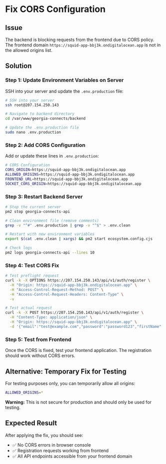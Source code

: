 # Fix CORS Configuration

## Issue
The backend is blocking requests from the frontend due to CORS policy. The frontend domain `https://squid-app-bbj3k.ondigitalocean.app` is not in the allowed origins list.

## Solution

### Step 1: Update Environment Variables on Server

SSH into your server and update the `.env.production` file:

```bash
# SSH into your server
ssh root@207.154.250.143

# Navigate to backend directory
cd /var/www/georgia-connects/backend

# Update the .env.production file
sudo nano .env.production
```

### Step 2: Add CORS Configuration

Add or update these lines in `.env.production`:

```bash
# CORS Configuration
CORS_ORIGIN=https://squid-app-bbj3k.ondigitalocean.app
ALLOWED_ORIGINS=https://squid-app-bbj3k.ondigitalocean.app
FRONTEND_URL=https://squid-app-bbj3k.ondigitalocean.app
SOCKET_CORS_ORIGIN=https://squid-app-bbj3k.ondigitalocean.app
```

### Step 3: Restart Backend Server

```bash
# Stop the current server
pm2 stop georgia-connects-api

# Clean environment file (remove comments)
grep -v "^#" .env.production | grep -v "^$" > .env.clean

# Restart with new environment variables
export $(cat .env.clean | xargs) && pm2 start ecosystem.config.cjs

# Check logs
pm2 logs georgia-connects-api --lines 10
```

### Step 4: Test CORS Fix

```bash
# Test preflight request
curl -k -X OPTIONS https://207.154.250.143/api/v1/auth/register \
  -H "Origin: https://squid-app-bbj3k.ondigitalocean.app" \
  -H "Access-Control-Request-Method: POST" \
  -H "Access-Control-Request-Headers: Content-Type" \
  -v

# Test actual request
curl -k -X POST https://207.154.250.143/api/v1/auth/register \
  -H "Content-Type: application/json" \
  -H "Origin: https://squid-app-bbj3k.ondigitalocean.app" \
  -d '{"email":"test@example.com","password":"password123","firstName":"Test","lastName":"User"}'
```

### Step 5: Test from Frontend

Once the CORS is fixed, test your frontend application. The registration should work without CORS errors.

## Alternative: Temporary Fix for Testing

For testing purposes only, you can temporarily allow all origins:

```bash
ALLOWED_ORIGINS=*
```

**Warning:** This is not secure for production and should only be used for testing.

## Expected Result

After applying the fix, you should see:
- ✅ No CORS errors in browser console
- ✅ Registration requests working from frontend
- ✅ All API endpoints accessible from your frontend domain


